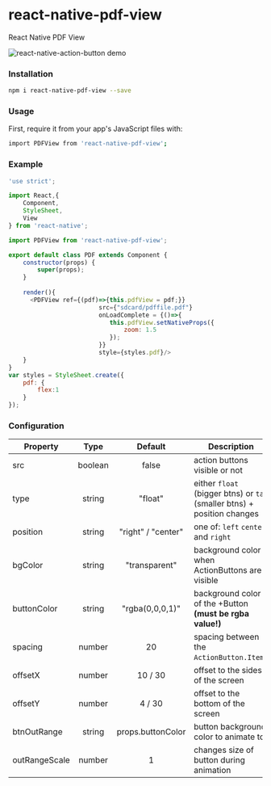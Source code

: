 # react-native-pdf-view
React Native PDF View

![react-native-action-button demo](http://i.giphy.com/26BkMir9IcAhqe4EM.gif)

### Installation
```bash
npm i react-native-pdf-view --save
```

### Usage

First, require it from your app's JavaScript files with:
```bash
import PDFView from 'react-native-pdf-view';
```


### Example

```js
'use strict';

import React,{
    Component,
    StyleSheet,
    View
} from 'react-native';

import PDFView from 'react-native-pdf-view';

export default class PDF extends Component {
    constructor(props) {
        super(props);
    }
    
    render(){
      <PDFView ref={(pdf)=>{this.pdfView = pdf;}}
                         src={"sdcard/pdffile.pdf"}
                         onLoadComplete = {()=>{
                            this.pdfView.setNativeProps({
                                zoom: 1.5
                            });
                         }}
                         style={styles.pdf}/>
    }
}
var styles = StyleSheet.create({
    pdf: {
        flex:1
    }
});
```


### Configuration

| Property      | Type        	| Default 		 				| Description |
| ------------- |:-------------:|:------------:				| ----------- |
| src        | boolean 			| false 			 				| action buttons visible or not
| type    		  | string  	    |	"float" 		 				| either `float` (bigger btns) or `tab` (smaller btns) + position changes
| position 		  | string  	    |	"right" / "center" 	| one of: `left` `center` and `right`
| bgColor 			| string     	  | "transparent"	 			| background color when ActionButtons are visible
| buttonColor		| string     	  | "rgba(0,0,0,1)"			| background color of the +Button **(must be rgba value!)**
| spacing				| number 	   	  | 20									| spacing between the `ActionButton.Item`s
| offsetX				| number 	   	  | 10 / 30							| offset to the sides of the screen
| offsetY       | number        | 4 / 30              | offset to the bottom of the screen
| btnOutRange   | string        | props.buttonColor   | button background color to animate to
| outRangeScale | number 	   	  | 1	                	| changes size of button during animation
